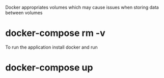 Docker appropriates volumes which may cause issues when storing data between volumes
# docker-compose rm -v

To run the application
install docker
and run
# docker-compose up
